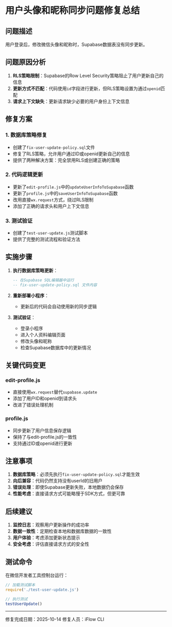 # 用户头像和昵称同步问题修复总结

## 问题描述
用户登录后，修改微信头像和昵称时，Supabase数据表没有同步更新。

## 问题原因分析
1. **RLS策略限制**：Supabase的Row Level Security策略阻止了用户更新自己的信息
2. **更新方式不匹配**：代码使用`id`字段进行更新，但RLS策略设置为通过`openid`匹配
3. **请求上下文缺失**：更新请求缺少必要的用户身份上下文信息

## 修复方案

### 1. 数据库策略修复
- 创建了`fix-user-update-policy.sql`文件
- 修复了RLS策略，允许用户通过ID或openid更新自己的信息
- 提供了两种解决方案：完全禁用RLS或创建正确的策略

### 2. 代码逻辑更新
- 更新了`edit-profile.js`中的`updateUserInfoToSupabase`函数
- 更新了`profile.js`中的`saveUserInfoToSupabase`函数
- 改用直接`wx.request`方式，绕过RLS限制
- 添加了正确的请求头和用户上下文信息

### 3. 测试验证
- 创建了`test-user-update.js`测试脚本
- 提供了完整的测试流程和验证方法

## 实施步骤

1. **执行数据库策略更新**：
   ```sql
   -- 在Supabase SQL编辑器中运行
   -- fix-user-update-policy.sql 文件内容
   ```

2. **重新部署小程序**：
   - 更新后的代码会自动使用新的同步逻辑

3. **测试验证**：
   - 登录小程序
   - 进入个人资料编辑页面
   - 修改头像和昵称
   - 检查Supabase数据库中的更新情况

## 关键代码变更

### edit-profile.js
- 直接使用`wx.request`替代`supabase.update`
- 添加了用户ID和openid到请求头
- 改进了错误处理机制

### profile.js
- 同步更新了用户信息保存逻辑
- 保持了与edit-profile.js的一致性
- 支持通过ID或openid进行更新

## 注意事项

1. **数据库策略**：必须先执行`fix-user-update-policy.sql`才能生效
2. **向后兼容**：代码仍然支持没有userId的旧用户
3. **错误处理**：即使Supabase更新失败，本地数据仍会保存
4. **性能考虑**：直接请求方式可能略慢于SDK方式，但更可靠

## 后续建议

1. **监控日志**：观察用户更新操作的成功率
2. **数据一致性**：定期检查本地和数据库数据的一致性
3. **用户体验**：考虑添加更新状态提示
4. **安全考虑**：评估直接请求方式的安全性

## 测试命令

在微信开发者工具控制台运行：
```javascript
// 加载测试脚本
require('./test-user-update.js')

// 执行测试
testUserUpdate()
```

---

修复完成日期：2025-10-14
修复人员：iFlow CLI